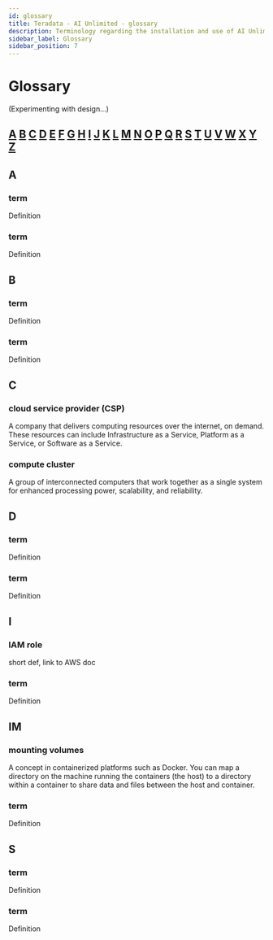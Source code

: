 ```yaml
---
id: glossary
title: Teradata - AI Unlimited - glossary
description: Terminology regarding the installation and use of AI Unlimited.
sidebar_label: Glossary
sidebar_position: 7
---
```


# Glossary

(Experimenting with design...)

## [A](#a)  [B](#b)  [C](#c)  [D](#d)  [E](#e)  [F](#f)  [G](#g)  [H](#h)  [I](#i)  [J](#j)  [K](#k)  [L](#l)  [M](#m) [N](#n)  [O](#o)  [P](#p)  [Q](#q)  [R](#r)  [S](#s) [T](#t)  [U](#u)  [V](#v)  [W](#w)  [X](#x)  [Y](#y)  [Z](#z)


## A <a id="a"></a>

### term

Definition

### term

Definition



## B <a id="b"></a>

### term

Definition

### term

Definition



## C <a id="c"></a>

<a id="glo-csp"></a>

### cloud service provider (CSP) 

A company that delivers computing resources over the internet, on demand. These resources can include Infrastructure as a Service, Platform as a Service, or Software as a Service.

### compute cluster

A group of interconnected computers that work together as a single system for enhanced processing power, scalability, and reliability.


## D <a id="d"></a>

### term

Definition

### term

Definition

## I <a id="i"></a>

### IAM role

short def, link to AWS doc

### term

Definition


## IM<a id="m"></a>

### mounting volumes <a id="glo-mounting-volumes"></a>

A concept in containerized platforms such as Docker. You can map a directory on the machine running the containers (the host) to a directory within a container to share data and files between the host and container.

### term

Definition



## S <a id="s"></a>

### term

Definition

### term

Definition